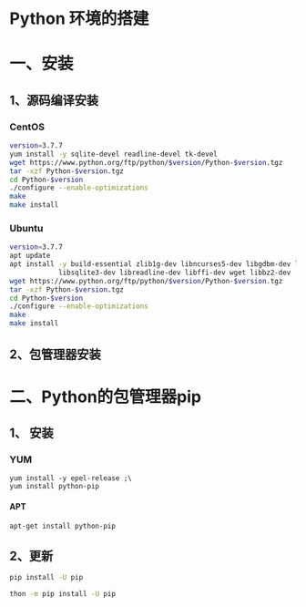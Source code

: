 # Python 环境的搭建

# 一、安装

## 1、源码编译安装

### CentOS

```bash
version=3.7.7
yum install -y sqlite-devel readline-devel tk-devel
wget https://www.python.org/ftp/python/$version/Python-$version.tgz
tar -xzf Python-$version.tgz
cd Python-$version
./configure --enable-optimizations
make
make install
```

### Ubuntu

```bash
version=3.7.7
apt update
apt install -y build-essential zlib1g-dev libncurses5-dev libgdbm-dev libnss3-dev libssl-dev \
			libsqlite3-dev libreadline-dev libffi-dev wget libbz2-dev
wget https://www.python.org/ftp/python/$version/Python-$version.tgz
tar -xzf Python-$version.tgz
cd Python-$version
./configure --enable-optimizations
make
make install
```

## 2、包管理器安装



# 二、Python的包管理器pip

## 1、 安装

### YUM

```
yum install -y epel-release ;\
yum install python-pip
```

#### APT

```
apt-get install python-pip
```

## 2、更新

```bash
pip install -U pip
```



```bash
thon -m pip install -U pip
```

